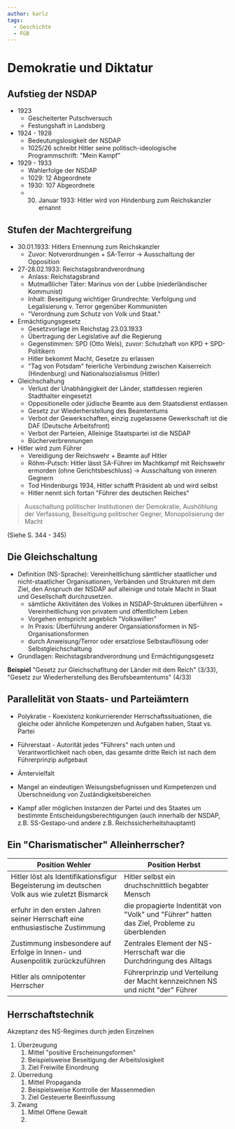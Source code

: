 ```yaml
---
author: karlz
tags:
  - Geschichte
  - FGB
---
```


# Demokratie und Diktatur

## Aufstieg der NSDAP

- 1923
	- Gescheiterter Putschversuch
	- Festungshaft in Landsberg
- 1924 - 1928
	- Bedeutungslosigkeit der NSDAP
	- 1025/26 schreibt Hitler seine politisch-ideologische Programmschrift: "Mein Kampf"
- 1929 - 1933
	- Wahlerfolge der NSDAP
	- 1029: 12 Abgeordnete
	- 1930: 107 Abgeordnete
	- 30. Januar 1933: Hitler wird von Hindenburg zum Reichskanzler ernannt

## Stufen der Machtergreifung

- 30.01.1933: Hitlers Ernennung zum Reichskanzler
	- Zuvor: Notverordnungen + SA-Terror -> Ausschaltung der Opposition
- 27-28.02.1933: Reichstagsbrandverordnung
	- Anlass: Reichstagsbrand
	- Mutmaßlicher Täter: Marinus von der Lubbe (niederländischer Kommunist)
	- Inhalt: Beseitigung wichtiger Grundrechte: Verfolgung und Legalisierung v. Terror gegenüber Kommunisten
	- "Verordnung zum Schutz von Volk und Staat."
- Ermächtigungsgesetz
	- Gesetzvorlage im Reichstag 23.03.1933
	- Übertragung der Legislative auf die Regierung
	- Gegenstimmen: SPD (Otto Wels), zuvor: Schutzhaft von KPD + SPD-Politikern
	- Hitler bekommt Macht, Gesetze zu erlassen
	- "Tag von Potsdam" feierliche Verbindung zwischen Kaiserreich (Hindenburg) und Nationalsozialismus (Hitler)
- Gleichschaltung
	- Verlust der Unabhängigkeit der Länder, stattdessen regieren Stadthalter eingesetzt
	- Oppositionelle oder jüdische Beamte aus dem Staatsdienst entlassen
	- Gesetz zur Wiederherstellung des Beamtentums
	- Verbot der Gewerkschaften, einzig zugelassene Gewerkschaft ist die DAF (Deutsche Arbeitsfront)
	- Verbot der Parteien, Alleinige Staatspartei ist die NSDAP
	- Bücherverbrennungen
- Hitler wird zum Führer
	- Vereidigung der Reichswehr + Beamte auf Hitler
	- Röhm-Putsch: Hitler lässt SA-Führer im Machtkampf mit Reichswehr ermorden (ohne Gerichtsbeschluss) -> Ausschaltung von inneren Gegnern
	- Tod Hindenburgs 1934, Hitler schafft Präsident ab und wird selbst
	- Hitler nennt sich fortan "Führer des deutschen Reiches"

> Ausschaltung politischer Institutionen der Demokratie, Aushöhlung der Verfassung, Beseitigung politischer Gegner, Monopolisierung der Macht

(Siehe S. 344 - 345)

## Die Gleichschaltung

- Definition (NS-Sprache): Vereinheitlichung sämtlicher staatlicher und nicht-staatlicher Organisationen, Verbänden und Strukturen mit dem Ziel, den Anspruch der NSDAP auf alleinige und totale Macht in Staat und Gesellschaft durchzusetzen.
	- sämtliche Aktivitäten des Volkes in NSDAP-Strukturen überführen = Vereinheitlichung von privatem und öffentlichem Leben
	- Vorgehen entspricht angeblich "Volkswillen"
	- In Praxis: Überführung anderer Organsiationsformen in NS-Organisationsformen
	- durch Anweisung/Terror oder ersatzlose Selbstauflösung oder Selbstgleichschaltung
- Grundlagen: Reichstagsbrandverordnung und Ermächtigungsgesetz

**Beispiel**
"Gesetz zur Gleichschafltung der Länder mit dem Reich" (3/33), "Gesetz zur Wiederherstellung des Berufsbeamtentums" (4/33)

## Parallelität von Staats- und Parteiämtern

- Polykratie - Koexistenz konkurrierender Herrschaftssituationen, die gleiche oder ähnliche Kompetenzen und Aufgaben haben, Staat vs. Partei
- Führerstaat - Autorität jedes "Führers" nach unten und Verantwortlichkeit nach oben, das gesamte dritte Reich ist nach dem Führerprinzip aufgebaut

- Ämtervielfalt
- Mangel an eindeutigen Weisungsbefugnissen und Kompetenzen und Überschneidung von Zuständigkeitsbereichen
- Kampf aller möglichen Instanzen der Partei und des Staates um bestimmte Entscheidungsberechtigungen (auch innerhalb der NSDAP, z.B. SS-Gestapo-und andere z.B. Reichssicherheitshauptamt)

## Ein "Charismatischer" Alleinherrscher?

| Position Wehler                                                                              | Position Herbst                                                                             |
| -------------------------------------------------------------------------------------------- | ------------------------------------------------------------------------------------------- |
| Hitler löst als Identifikationsfigur Begeisterung im deutschen Volk aus wie zuletzt Bismarck | Hitler selbst ein druchschnittlich begabter Mensch                                          |
| erfuhr in den ersten Jahren seiner Herrschaft eine enthusiastische Zustimmung                | die propagierte Indentität von "Volk" und "Führer" hatten das Ziel, Probleme zu überblenden |
| Zustimmung insbesondere auf Erfolge in Innen- und Ausenpolitik zurückzuführen                | Zentrales Element der NS-Herrschaft war die Durchdringung des Alltags                       |
| Hitler als omnipotenter Herrscher                                                            | Führerprinzip und Verteilung der Macht kennzeichnen NS und nicht "der" Führer                                                                                          |

## Herrschaftstechnik

Akzeptanz des NS-Regimes durch jeden Einzelnen

1. Überzeugung
	1. Mittel "positive Erscheinungsformen"
	2. Beispielsweise Beseitigung der Arbeitslosigkeit
	3. Ziel Freiwille Einordnung
2. Überredung
	1. Mittel Propaganda
	2. Beispielsweise Kontrolle der Massenmedien
	3. Ziel Gesteuerte Beeinflussung
3. Zwang 
	1. Mittel Offene Gewalt
	2. 